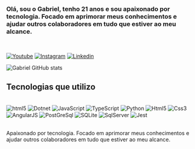 ### Olá, sou o Gabriel, tenho 21 anos e sou apaixonado por tecnologia. Focado em aprimorar meus conhecimentos e ajudar outros colaboradores em tudo que estiver ao meu alcance.
<br/>

[![Youtube](https://img.shields.io/badge/YouTube-FF0000?style=for-the-badge&logo=youtube&logoColor=white)](https://www.youtube.com/channel/UCLBOGoH7qqVV3F-LkMnMBDw/featured)
[![Instagram](https://img.shields.io/badge/Instagram-E4405F?style=for-the-badge&logo=instagram&logoColor=white)](https://www.instagram.com/gabrielmagal__/)
[![Linkedin](https://img.shields.io/badge/LinkedIn-0077B5?style=for-the-badge&logo=linkedin&logoColor=white)](https://www.linkedin.com/in/gabriel-almeida-48b8461b0/)

![Gabriel GitHub stats](https://github-readme-stats.vercel.app/api?username=gabrielmagal&show_icons=true&theme=tokyonight)

## Tecnologias que utilizo

<div style = "display: inline_block"><br/>
<img align="center" alt= "html5" src="https://img.shields.io/badge/Java-ED8B00?style=for-the-badge&logo=java&logoColor=white"/>
<img align="center" alt= "Dotnet" src="https://img.shields.io/badge/.NET-5C2D91?style=for-the-badge&logo=.net&logoColor=white"/>
<img align="center" alt= "JavaScript" src="https://img.shields.io/badge/JavaScript-F7DF1E?style=for-the-badge&logo=javascript&logoColor=black"/>
<img align="center" alt= "TypeScript" src="https://img.shields.io/badge/TypeScript-007ACC?style=for-the-badge&logo=typescript&logoColor=white"/>
<img align="center" alt= "Python" src="https://img.shields.io/badge/Python-14354C?style=for-the-badge&logo=python&logoColor=white"/>
<img align="center" alt= "Html5" src="https://img.shields.io/badge/HTML5-E34F26?style=for-the-badge&logo=html5&logoColor=white"/>
<img align="center" alt= "Css3" src="https://img.shields.io/badge/CSS3-1572B6?style=for-the-badge&logo=css3&logoColor=white"/>
<img align="center" alt= "AngularJS" src="https://img.shields.io/badge/AngularJS-E23237?style=for-the-badge&logo=angularjs&logoColor=white"/>
<img align="center" alt= "PostGreSql" src="https://img.shields.io/badge/PostgreSQL-316192?style=for-the-badge&logo=postgresql&logoColor=white"/>
<img align="center" alt= "SQLite" src="https://img.shields.io/badge/SQLite-07405E?style=for-the-badge&logo=sqlite&logoColor=white"/>
<img align="center" alt= "SqlServer" src="https://img.shields.io/badge/Microsoft%20SQL%20Server-CC2927?style=for-the-badge&logo=microsoft%20sql%20server&logoColor=white"/>
<img align="center" alt= "Jest" src="https://img.shields.io/badge/Jest-323330?style=for-the-badge&logo=Jest&logoColor=white"/>
</div><br/>

Apaixonado por tecnologia. Focado em aprimorar meus conhecimentos e ajudar outros colaboradores em tudo que estiver ao meu alcance.
